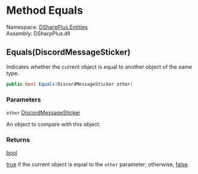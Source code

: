 # Method Equals

Namespace: [DSharpPlus.Entities](DSharpPlus.Entities.md)  
Assembly: DSharpPlus.dll

## <a id="DSharpPlus_Entities_DiscordMessageSticker_Equals_DSharpPlus_Entities_DiscordMessageSticker_"></a>Equals\(DiscordMessageSticker\)

Indicates whether the current object is equal to another object of the same type.

```csharp
public bool Equals(DiscordMessageSticker other)
```

### Parameters

`other` [DiscordMessageSticker](DSharpPlus.Entities.DiscordMessageSticker.md)

An object to compare with this object.

### Returns

[bool](https://learn.microsoft.com/dotnet/api/system.boolean)

<a href="https://learn.microsoft.com/dotnet/csharp/language-reference/builtin-types/bool">true</a> if the current object is equal to the <code class="paramref">other</code> parameter; otherwise, <a href="https://learn.microsoft.com/dotnet/csharp/language-reference/builtin-types/bool">false</a>.

